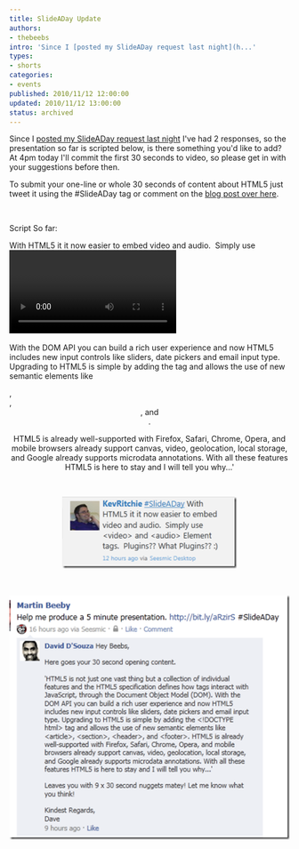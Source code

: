 ```yaml
---
title: SlideADay Update
authors:
- thebeebs
intro: 'Since I [posted my SlideADay request last night](h...'
types:
- shorts
categories:
- events
published: 2010/11/12 12:00:00
updated: 2010/11/12 13:00:00
status: archived
---
```


Since I [posted my SlideADay request last night](http://blogs.msdn.com/b/thebeebs/archive/2010/11/11/slideaday-help-me-produce-a-5-minute-presentation.aspx) I've had 2 responses, so the presentation so far is scripted below, is there something you'd like to add? At 4pm today I'll commit the first 30 seconds to video, so please get in with your suggestions before then.

To submit your one-line or whole 30 seconds of content about HTML5 just tweet it using the #SlideADay tag or comment on the [blog post over here](http://blogs.msdn.com/b/thebeebs/archive/2010/11/11/slideaday-help-me-produce-a-5-minute-presentation.aspx).

&#160;

Script So far:

With HTML5 it it now easier to embed video and audio.&#160; Simply use <video> and <audio> Element tags.&#160; Plugins? What Plugins? [SMILE].&#160; 'HTML5 is not just one vast thing but a collection of individual features and the HTML5 specification defines how tags interact with JavaScript, through the Document Object Model (DOM). 

With the DOM API you can build a rich user experience and now HTML5 includes new input controls like sliders, date pickers and email input type. Upgrading to HTML5 is simple by adding the <!DOCTYPE html> tag and allows the use of new semantic elements like <article>, <section>, <header>, and <footer>. 

HTML5 is already well-supported with Firefox, Safari, Chrome, Opera, and mobile browsers already support canvas, video, geolocation, local storage, and Google already supports microdata annotations. With all these features HTML5 is here to stay and I will tell you why...'

&#160;

[![image](images/2425.image_thumb_72AF162A.png "image")](https://msdnshared.blob.core.windows.net/media/MSDNBlogsFS/prod.evol.blogs.msdn.com/CommunityServer.Blogs.Components.WeblogFiles/00/00/01/38/93/metablogapi/4150.image_6FC9D744.png)

&#160;

[![image](images/1768.image_thumb_58AB303B.png "image")](https://msdnshared.blob.core.windows.net/media/MSDNBlogsFS/prod.evol.blogs.msdn.com/CommunityServer.Blogs.Components.WeblogFiles/00/00/01/38/93/metablogapi/1832.image_48EB9B37.png)